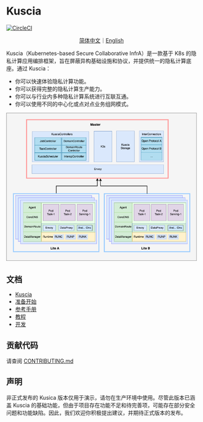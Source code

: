 # Kuscia

[![CircleCI](https://dl.circleci.com/status-badge/img/gh/secretflow/kuscia/tree/main.svg?style=svg)](https://dl.circleci.com/status-badge/redirect/gh/secretflow/kuscia/tree/main)

<p align="center">
<a href="./README.zh-CN.md">简体中文</a>｜<a href="./README.md">English</a>
</p>

Kuscia（Kubernetes-based Secure Collaborative InfrA）是一款基于 K8s 的隐私计算应用编排框架，旨在屏蔽异构基础设施和协议，并提供统一的隐私计算底座。通过 Kuscia：

* 你可以快速体验隐私计算功能。
* 你可以获得完整的隐私计算生产能力。
* 你可以与行业内多种隐私计算系统进行互联互通。
* 你可以使用不同的中心化或点对点业务组网模式。

![Kuscia](./docs/imgs/kuscia_architecture.png)

## 文档

- [Kuscia](https://www.secretflow.org.cn/docs/kuscia/latest/zh-Hans/)
- [准备开始](https://www.secretflow.org.cn/docs/kuscia/latest/zh-Hans/getting_started/index.html)
- [参考手册](https://www.secretflow.org.cn/docs/kuscia/latest/zh-Hans/reference/index.html)
- [教程](https://www.secretflow.org.cn/docs/kuscia/latest/zh-Hans/tutorial/index.html)
- [开发](https://www.secretflow.org.cn/docs/kuscia/latest/zh-Hans/development/index.html)

## 贡献代码

请查阅 [CONTRIBUTING.md](./CONTRIBUTING.md)

## 声明

非正式发布的 Kusica 版本仅用于演示，请勿在生产环境中使用。尽管此版本已涵盖 Kuscia 的基础功能，但由于项目存在功能不足和待完善项，可能存在部分安全问题和功能缺陷。因此，我们欢迎你积极提出建议，并期待正式版本的发布。
